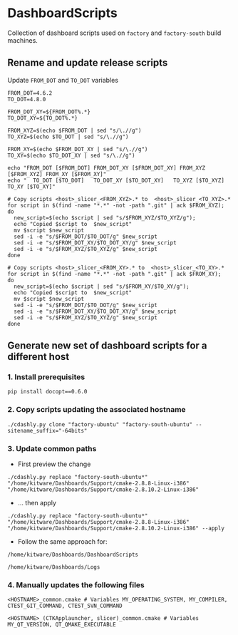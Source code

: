 DashboardScripts
================

Collection of dashboard scripts used on `factory` and `factory-south` build machines.

## Rename and update release scripts

Update `FROM_DOT` and `TO_DOT` variables

```
FROM_DOT=4.6.2
TO_DOT=4.8.0

FROM_DOT_XY=${FROM_DOT%.*}
TO_DOT_XY=${TO_DOT%.*}

FROM_XYZ=$(echo $FROM_DOT | sed "s/\.//g")
TO_XYZ=$(echo $TO_DOT | sed "s/\.//g")

FROM_XY=$(echo $FROM_DOT_XY | sed "s/\.//g")
TO_XY=$(echo $TO_DOT_XY | sed "s/\.//g")

echo "FROM_DOT [$FROM_DOT] FROM_DOT_XY [$FROM_DOT_XY] FROM_XYZ [$FROM_XYZ] FROM_XY [$FROM_XY]"
echo "  TO_DOT [$TO_DOT]   TO_DOT_XY [$TO_DOT_XY]   TO_XYZ [$TO_XYZ]   TO_XY [$TO_XY]"

# Copy scripts <host>_slicer_<FROM_XYZ>.* to  <host>_slicer_<TO_XYZ>.*
for script in $(find -name "*.*" -not -path ".git" | ack $FROM_XYZ);  do
  new_script=$(echo $script | sed "s/$FROM_XYZ/$TO_XYZ/g");
  echo "Copied $script to  $new_script"
  mv $script $new_script
  sed -i -e "s/$FROM_DOT/$TO_DOT/g" $new_script
  sed -i -e "s/$FROM_DOT_XY/$TO_DOT_XY/g" $new_script
  sed -i -e "s/$FROM_XYZ/$TO_XYZ/g" $new_script
done

# Copy scripts <host>_slicer_<FROM_XY>.* to  <host>_slicer_<TO_XY>.*
for script in $(find -name "*.*" -not -path ".git" | ack $FROM_XY);  do
  new_script=$(echo $script | sed "s/$FROM_XY/$TO_XY/g");
  echo "Copied $script to  $new_script"
  mv $script $new_script
  sed -i -e "s/$FROM_DOT/$TO_DOT/g" $new_script
  sed -i -e "s/$FROM_DOT_XY/$TO_DOT_XY/g" $new_script
  sed -i -e "s/$FROM_XYZ/$TO_XYZ/g" $new_script
done
```

## Generate new set of dashboard scripts for a different host

### 1. Install prerequisites
```
pip install docopt==0.6.0
```

### 2. Copy scripts updating the associated hostname
```
./cdashly.py clone "factory-ubuntu" "factory-south-ubuntu" --sitename_suffix="-64bits"
```

### 3. Update common paths

  * First preview the change

```
./cdashly.py replace "factory-south-ubuntu*" "/home/kitware/Dashboards/Support/cmake-2.8.8-Linux-i386" "/home/kitware/Dashboards/Support/cmake-2.8.10.2-Linux-i386"
```

  * ... then apply

```
./cdashly.py replace "factory-south-ubuntu*" "/home/kitware/Dashboards/Support/cmake-2.8.8-Linux-i386" "/home/kitware/Dashboards/Support/cmake-2.8.10.2-Linux-i386" --apply
```

  * Follow the same approach for:

```
/home/kitware/Dashboards/DashboardScripts
```

```
/home/kitware/Dashboards/Logs
```

### 4. Manually updates the following files

```
<HOSTNAME>_common.cmake # Variables MY_OPERATING_SYSTEM, MY_COMPILER, CTEST_GIT_COMMAND, CTEST_SVN_COMMAND
```

```
<HOSTNAME>_(CTKApplauncher, slicer)_common.cmake # Variables MY_QT_VERSION, QT_QMAKE_EXECUTABLE 
```

